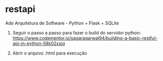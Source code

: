# restapi

Ado Arquitetura de Software - Python + Flask + SQLite

1. Seguir o passo a passo para fazer o build do servidor python:
https://www.codementor.io/sagaragarwal94/building-a-basic-restful-api-in-python-58k02xsiq

2. Abrir o arquivo .html para execução
